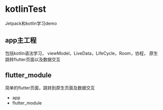 # kotlinTest
Jetpack和kotlin学习demo
## app主工程
包括kotlin语法学习，
viewModel，LiveData，LifeCycle，Room，协程，
原生跳转flutter页面以及数据交互
## flutter_module
简单的flutter页面，跳转到原生页面及数据交互
+ app
+ flutter_module